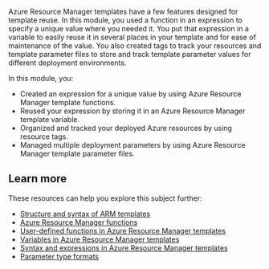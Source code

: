 Azure Resource Manager templates have a few features designed for template reuse. In this module, you used a function in an expression to specify a unique value where you needed it. You put that expression in a variable to easily reuse it in several places in your template and for ease of maintenance of the value. You also created tags to track your resources and template parameter files to store and track template parameter values for different deployment environments.

In this module, you:

- Created an expression for a unique value by using Azure Resource Manager template functions.
- Reused your expression by storing it in an Azure Resource Manager template variable.
- Organized and tracked your deployed Azure resources by using resource tags.
- Managed multiple deployment parameters by using Azure Resource Manager template parameter files.

<!-- ## Next steps

Check out more modules in this learning path to get more advanced practice with Azure Resource Manager templates. -->

<!-- Add links to other modules or the learning path when they are published. -->

## Learn more

These resources can help you explore this subject further:

- [Structure and syntax of ARM templates](/azure/azure-resource-manager/templates/template-syntax?azure-portal=true)
- [Azure Resource Manager functions](/azure/azure-resource-manager/templates/template-functions?azure-portal=true)
- [User-defined functions in Azure Resource Manager templates](/azure/azure-resource-manager/templates/template-user-defined-functions?azure-portal=true)
- [Variables in Azure Resource Manager templates](/azure/azure-resource-manager/templates/template-variables?azure-portal=true)
- [Syntax and expressions in Azure Resource Manager templates](/azure/azure-resource-manager/templates/template-expressions?azure-portal=true)
- [Parameter type formats](/azure/azure-resource-manager/templates/parameter-files#parameter-type-formats?azure-portal=true)